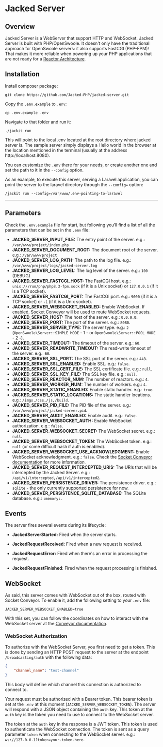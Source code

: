 
# Jacked Server


## Overview

Jacked Server is a WebServer that support HTTP and WebSocket. Jacked Server is built with PHP/OpenSwoole. It doesn't only have the traditional approach for OpenSwoole servers: it also supports FastCGI (PHP-FPM)! That makes it more reliable when powering up your PHP applications that are not ready for a [Reactor Architecture](https://openswoole.com/how-it-works).

## Installation

Install composer package:

```shell
git clone https://github.com/Jacked-PHP/jacked-server.git
```

Copy the `.env.example` to `.env`:

```shell
cp .env.example .env
```

Navigate to that folder and run it:

```shell
./jackit run
```

This will point to the local .env located at the root directory where jacked server is. The sample server simply displays a Hello world in the browser at the location mentioned in the terminal (usually at the address http://localhost:8080).

You can customize the `.env` there for your needs, or create another one and set the path to it in the `--config` option. 

As an example, to execute this server, serving a Laravel application, you can point the server to the laravel directory through the `--config=` option:

```shell
/jackit run --config=/var/www/.env-pointing-to-laravel
```

---

## Parameters

Check the `.env.example` file for start, but following you'll find a list of all the parameters that can be set in the `.env` file:

- **JACKED_SERVER_INPUT_FILE:** The entry point of the server. e.g.: `/var/www/project/index.php`
- **JACKED_SERVER_DOCUMENT_ROOT:** The document root of the server. e.g.: `/var/www/project`
- **JACKED_SERVER_LOG_PATH:** The path to the log file. e.g.: `/var/www/project/logs/jacked-server.log`
- **JACKED_SERVER_LOG_LEVEL:** The log level of the server. e.g.: `100` (DEBUG)
- **JACKED_SERVER_FASTCGI_HOST:** The FastCGI host. e.g.: `unix:///run/php/php8.3-fpm.sock` (if it is a Unix socket) or `127.0.0.1` (if it is a TCP socket).
- **JACKED_SERVER_FASTCGI_PORT:** The FastCGI port. e.g.: `9000` (if it is a TCP socket) or `-1` (if it is a Unix socket).
- **JACKED_SERVER_WEBSOCKET_ENABLED:** Enable WebSocket. If enabled, [Socket Conveyor](https://socketconveyor.com) will be used to route WebSocket requests.
- **JACKED_SERVER_HOST:** The host of the server. e.g.: `0.0.0.0`.
- **JACKED_SERVER_PORT:** The port of the server. e.g.: `8080`.
- **JACKED_SERVER_SERVER_TYPE:** The server type. e.g.: `2` (`OpenSwoole\Server::SIMPLE_MODE` - 1 - or `OpenSwoole\Server::POOL_MODE` - 2 -).
- **JACKED_SERVER_TIMEOUT:** The timeout of the server. e.g.: `60`.
- **JACKED_SERVER_READWRITE_TIMEOUT:** The read-write timeout of the server. e.g.: `60`.
- **JACKED_SERVER_SSL_PORT:** The SSL port of the server. e.g.: `443`.
- **JACKED_SERVER_SSL_ENABLED:** Enable SSL. e.g.: `false`.
- **JACKED_SERVER_SSL_CERT_FILE:** The SSL certificate file. e.g.: `null`.
- **JACKED_SERVER_SSL_KEY_FILE:** The SSL key file. e.g.: `null`.
- **JACKED_SERVER_REACTOR_NUM:** The number of reactors. e.g.: `4`.
- **JACKED_SERVER_WORKER_NUM:** The number of workers. e.g.: `4`.
- **JACKED_SERVER_STATIC_ENABLED:** Enable static handler. e.g.: `true`.
- **JACKED_SERVER_STATIC_LOCATIONS:** The static handler locations. e.g.: `/imgs,/css,/js,/build`.
- **JACKED_SERVER_PID_FILE:** The PID file of the server. e.g.: `/var/www/project/jacked-server.pid`.
- **JACKED_SERVER_AUDIT_ENABLED:** Enable audit. e.g.: `false`.
- **JACKED_SERVER_WEBSOCKET_AUTH:** Enable WebSocket authorization. e.g.: `false`.
- **JACKED_SERVER_WEBSOCKET_SECRET:** The WebSocket secret. e.g.: `null`.
- **JACKED_SERVER_WEBSOCKET_TOKEN:** The WebSocket token. e.g.: `null` (or some difficult hash if auth is enabled).
- **JACKED_SERVER_WEBSOCKET_USE_ACKNOWLEDGMENT:** Enable WebSocket acknowledgment. e.g.: `false`. Check the [Socket Conveyor documentation](https://socketconveyor.com) for more information.
- **JACKED_SERVER_REQUEST_INTERCEPTED_URIS:** The URIs that will be intercepted by the Jacked Server. e.g.: `/api/v1/intercepted,/api/v1/intercepted2`.
- **JACKED_SERVER_PERSISTENCE_DRIVER:** The persistence driver. e.g.: `sqlite` - the only currently supported persistence for now.
- **JACKED_SERVER_PERSISTENCE_SQLITE_DATABASE:** The SQLite database. e.g.: `:memory:`.


## Events

The server fires several events during its lifecycle:

- **JackedServerStarted:** Fired when the server starts.

- **JackedRequestReceived:** Fired when a new request is received.

- **JackedRequestError:** Fired when there's an error in processing the request.

- **JackedRequestFinished:** Fired when the request processing is finished.

## WebSocket

As said, this server comes with WebSocket out of the box, routed with Socket Conveyor. To enable it, add the following setting to your `.env` file:

```dotenv
JACKED_SERVER_WEBSOCKET_ENABLED=true
```

With this set, you can follow the coordinates on how to interact with the WebSocket server at the [Conveyor documentation](https://socketconveyor.com).

### WebSocket Authorization

To authorize with the WebSocket Server, you first need to get a token. This is done by sending an HTTP POST request to the server at the endpoint `/broadcasting/auth` with the following data:

```json
{
    "channel_name": "test-channel"
}
```

This body will define which channel this connection is authorized to connect to.

Your request must be authorized with a Bearer token. This bearer token is set at the `.env` at this moment (`JACKED_SERVER_WEBSOCKET_TOKEN`). The server will respond with a JSON object containing the `auth` key. This token at the `auth` key is the token you need to use to connect to the WebSocket server.

The token at the `auth` key in the response is a JWT token. This token is used to authenticate the WebSocket connection. The token is sent as a query parameter `token` when connecting to the WebSocket server. e.g.: `ws://127.0.0.1?token=your-token-here`. 
